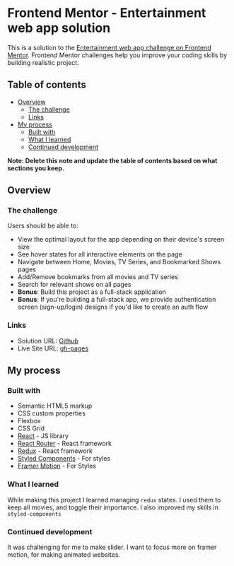 # Frontend Mentor - Entertainment web app solution

This is a solution to the [Entertainment web app challenge on Frontend Mentor](https://www.frontendmentor.io/challenges/entertainment-web-app-J-UhgAW1X). Frontend Mentor challenges help you improve your coding skills by building realistic project.

## Table of contents

- [Overview](#overview)
  - [The challenge](#the-challenge)
  - [Links](#links)
- [My process](#my-process)
  - [Built with](#built-with)
  - [What I learned](#what-i-learned)
  - [Continued development](#continued-development)

**Note: Delete this note and update the table of contents based on what sections you keep.**

## Overview

### The challenge

Users should be able to:

- View the optimal layout for the app depending on their device's screen size
- See hover states for all interactive elements on the page
- Navigate between Home, Movies, TV Series, and Bookmarked Shows pages
- Add/Remove bookmarks from all movies and TV series
- Search for relevant shows on all pages
- **Bonus**: Build this project as a full-stack application
- **Bonus**: If you're building a full-stack app, we provide authentication screen (sign-up/login) designs if you'd like to create an auth flow

### Links

- Solution URL: [Github](https://github.com/DavitGe/entertainment-web-app/)
- Live Site URL: [gh-pages](https://davitge.github.io/entertainment-web-app/)

## My process

### Built with

- Semantic HTML5 markup
- CSS custom properties
- Flexbox
- CSS Grid
- [React](https://reactjs.org/) - JS library
- [React Router](https://v5.reactrouter.com/) - React framework
- [Redux](https://redux.js.org/) - React framework
- [Styled Components](https://styled-components.com/) - For styles
- [Framer Motion](https://www.framer.com/motion/) - For Styles

### What I learned

While making this project I learned managing `redux` states. I used them to keep all movies, and toggle their importance. I also improved my skills in `styled-components`

### Continued development

It was challenging for me to make slider. I want to focus more on framer motion, for making animated websites.
